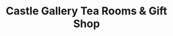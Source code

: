 ---
title: "Castle Gallery Tea Rooms & Gift Shop"
url: /conwy/castle-gallery-tea-rooms-und-gift-shop/
shop: Andenken
---